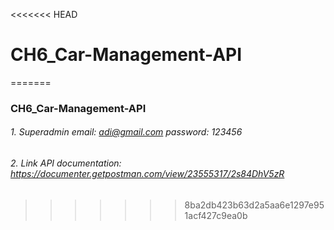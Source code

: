 <<<<<<< HEAD
# CH6_Car-Management-API
=======
### CH6_Car-Management-API

###### 1. Superadmin email: adi@gmail.com password: 123456
###### 2. Link API documentation: https://documenter.getpostman.com/view/23555317/2s84DhV5zR
>>>>>>> 8ba2db423b63d2a5aa6e1297e951acf427c9ea0b
